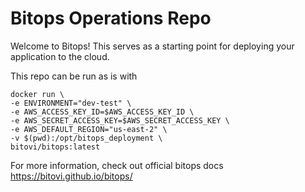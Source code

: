 # Bitops Operations Repo

Welcome to Bitops! This serves as a starting point for deploying your application to the cloud.

This repo can be run as is with
```
docker run \
-e ENVIRONMENT="dev-test" \
-e AWS_ACCESS_KEY_ID=$AWS_ACCESS_KEY_ID \
-e AWS_SECRET_ACCESS_KEY=$AWS_SECRET_ACCESS_KEY \
-e AWS_DEFAULT_REGION="us-east-2" \
-v $(pwd):/opt/bitops_deployment \
bitovi/bitops:latest
```

For more information, check out official bitops docs https://bitovi.github.io/bitops/